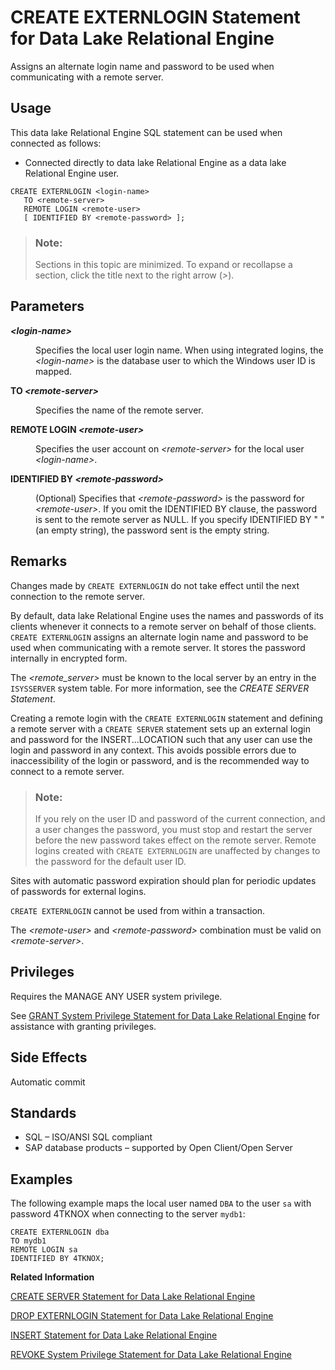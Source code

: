 <!-- loioa61766ae84f210158170ef9548a5e449 -->

# CREATE EXTERNLOGIN Statement for Data Lake Relational Engine

Assigns an alternate login name and password to be used when communicating with a remote server.



<a name="loioa61766ae84f210158170ef9548a5e449__section_ovp_dvr_znb"/>

## Usage

This data lake Relational Engine SQL statement can be used when connected as follows:

-   Connected directly to data lake Relational Engine as a data lake Relational Engine user.



```
CREATE EXTERNLOGIN <login-name> 
   TO <remote-server> 
   REMOTE LOGIN <remote-user> 
   [ IDENTIFIED BY <remote-password> ];
```



> ### Note:  
> Sections in this topic are minimized. To expand or recollapse a section, click the title next to the right arrow \(*\>*\).



<a name="loioa61766ae84f210158170ef9548a5e449__IQ_Parameters"/>

## Parameters


<dl>
<dt><b>

*<login-name\>*

</b></dt>
<dd>

Specifies the local user login name. When using integrated logins, the *<login-name\>* is the database user to which the Windows user ID is mapped.



</dd><dt><b>

TO *<remote-server\>*

</b></dt>
<dd>

Specifies the name of the remote server.



</dd><dt><b>

REMOTE LOGIN *<remote-user\>*

</b></dt>
<dd>

Specifies the user account on *<remote-server\>* for the local user *<login-name\>*.



</dd><dt><b>

IDENTIFIED BY *<remote-password\>*

</b></dt>
<dd>

\(Optional\) Specifies that *<remote-password\>* is the password for *<remote-user\>*. If you omit the IDENTIFIED BY clause, the password is sent to the remote server as NULL. If you specify IDENTIFIED BY " " \(an empty string\), the password sent is the empty string.



</dd>
</dl>



<a name="loioa61766ae84f210158170ef9548a5e449__IQ_Usage"/>

## Remarks

Changes made by `CREATE EXTERNLOGIN` do not take effect until the next connection to the remote server.

By default, data lake Relational Engine uses the names and passwords of its clients whenever it connects to a remote server on behalf of those clients. `CREATE EXTERNLOGIN` assigns an alternate login name and password to be used when communicating with a remote server. It stores the password internally in encrypted form.

The *<remote\_server\>* must be known to the local server by an entry in the `ISYSSERVER` system table. For more information, see the *CREATE SERVER Statement*.

Creating a remote login with the `CREATE EXTERNLOGIN` statement and defining a remote server with a `CREATE SERVER` statement sets up an external login and password for the INSERT...LOCATION such that any user can use the login and password in any context. This avoids possible errors due to inaccessibility of the login or password, and is the recommended way to connect to a remote server.

> ### Note:  
> If you rely on the user ID and password of the current connection, and a user changes the password, you must stop and restart the server before the new password takes effect on the remote server. Remote logins created with `CREATE EXTERNLOGIN` are unaffected by changes to the password for the default user ID.

Sites with automatic password expiration should plan for periodic updates of passwords for external logins.

`CREATE EXTERNLOGIN` cannot be used from within a transaction.

The *<remote-user\>* and *<remote-password\>* combination must be valid on *<remote-server\>*.



<a name="loioa61766ae84f210158170ef9548a5e449__IQ_Permissions"/>

## Privileges

Requires the MANAGE ANY USER system privilege.

See [GRANT System Privilege Statement for Data Lake Relational Engine](grant-system-privilege-statement-for-data-lake-relational-engine-a3dfcb0.md) for assistance with granting privileges.



<a name="loioa61766ae84f210158170ef9548a5e449__IQ_Side_Effects"/>

## Side Effects

Automatic commit



<a name="loioa61766ae84f210158170ef9548a5e449__IQ_Standards"/>

## Standards

-   SQL – ISO/ANSI SQL compliant
-   SAP database products – supported by Open Client/Open Server



<a name="loioa61766ae84f210158170ef9548a5e449__IQ_Examples"/>

## Examples

The following example maps the local user named `DBA` to the user `sa` with password 4TKNOX when connecting to the server `mydb1`:

```
CREATE EXTERNLOGIN dba 
TO mydb1 
REMOTE LOGIN sa
IDENTIFIED BY 4TKNOX;
```

**Related Information**  


[CREATE SERVER Statement for Data Lake Relational Engine](create-server-statement-for-data-lake-relational-engine-a619187.md "Creates a remote server.")

[DROP EXTERNLOGIN Statement for Data Lake Relational Engine](drop-externlogin-statement-for-data-lake-relational-engine-a61caee.md "Drops an external login from the data lake Relational Engine system tables.")

[INSERT Statement for Data Lake Relational Engine](insert-statement-for-data-lake-relational-engine-a61fdef.md "Inserts a single row or a selection of rows, from elsewhere in the current database, into the table. This command can also insert a selection of rows from another database into the table.")

[REVOKE System Privilege Statement for Data Lake Relational Engine](revoke-system-privilege-statement-for-data-lake-relational-engine-a3eadda.md "Removes specific system privileges from specific users and the right to administer the privilege.")

